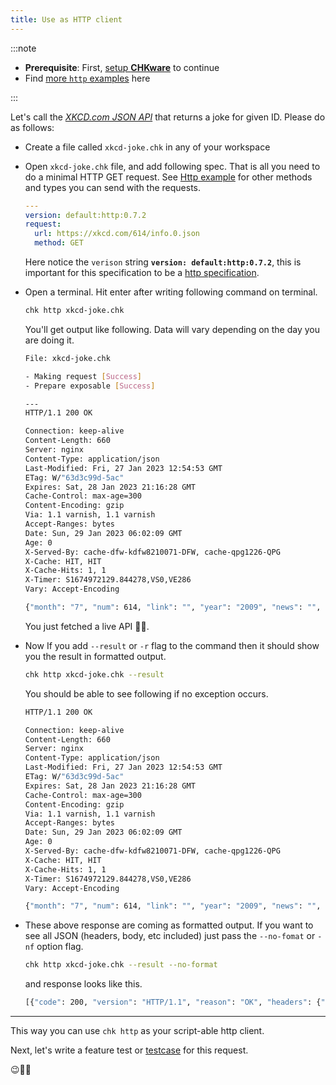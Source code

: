 ```yaml
---
title: Use as HTTP client
---
```


:::note

- **Prerequisite**: First, [setup **CHKware**](/docs/setup) to continue
- Find [more `http` examples](/docs/examples/http-examples) here

:::

Let's call the [_XKCD.com JSON API_](https://xkcd.com/json.html) that returns a joke for given ID. Please do as follows:

- Create a file called `xkcd-joke.chk` in any of your workspace
- Open `xkcd-joke.chk` file, and add following spec. That is all you need to do a minimal HTTP GET request. See [Http example](/docs/examples/http-examples) for other methods and types you can send with the requests.

  ```yaml
  ---
  version: default:http:0.7.2
  request:
    url: https://xkcd.com/614/info.0.json
    method: GET
  ```

  Here notice the `verison` string **`version: default:http:0.7.2`**, this is important for this specification to be a [http specification](/docs/references/http-reference).

- Open a terminal. Hit enter after writing following command on terminal.

  ```bash
  chk http xkcd-joke.chk
  ```

  You'll get output like following. Data will vary depending on the day you are doing it.

  ```bash
  File: xkcd-joke.chk

  - Making request [Success]
  - Prepare exposable [Success]

  ---
  HTTP/1.1 200 OK

  Connection: keep-alive
  Content-Length: 660
  Server: nginx
  Content-Type: application/json
  Last-Modified: Fri, 27 Jan 2023 12:54:53 GMT
  ETag: W/"63d3c99d-5ac"
  Expires: Sat, 28 Jan 2023 21:16:28 GMT
  Cache-Control: max-age=300
  Content-Encoding: gzip
  Via: 1.1 varnish, 1.1 varnish
  Accept-Ranges: bytes
  Date: Sun, 29 Jan 2023 06:02:09 GMT
  Age: 0
  X-Served-By: cache-dfw-kdfw8210071-DFW, cache-qpg1226-QPG
  X-Cache: HIT, HIT
  X-Cache-Hits: 1, 1
  X-Timer: S1674972129.844278,VS0,VE286
  Vary: Accept-Encoding

  {"month": "7", "num": 614, "link": "", "year": "2009", "news": "", "safe_title": "Woodpecker", "transcript": "[[A man with a beret and a woman are standing on a boardwalk, leaning on a handrail.]]\nMan: A woodpecker!\n<<Pop pop pop>>\nWoman: Yup.\n\n[[The woodpecker is banging its head against a tree.]]\nWoman: He hatched about this time last year.\n<<Pop pop pop pop>>\n\n[[The woman walks away.  The man is still standing at the handrail.]]\n\nMan: ... woodpecker?\nMan: It's your birthday!\n\nMan: Did you know?\n\nMan: Did... did nobody tell you?\n\n[[The man stands, looking.]]\n\n[[The man walks away.]]\n\n[[There is a tree.]]\n\n[[The man approaches the tree with a present in a box, tied up with ribbon.]]\n\n[[The man sets the present down at the base of the tree and looks up.]]\n\n[[The man walks away.]]\n\n[[The present is sitting at the bottom of the tree.]]\n\n[[The woodpecker looks down at the present.]]\n\n[[The woodpecker sits on the present.]]\n\n[[The woodpecker pulls on the ribbon tying the present closed.]]\n\n((full width panel))\n[[The woodpecker is flying, with an electric drill dangling from its feet, held by the cord.]]\n\n{{Title text: If you don't have an extension cord I can get that too.  Because we're friends!  Right?}}", "alt": "If you don't have an extension cord I can get that too.  Because we're friends!  Right?", "img": "https://imgs.xkcd.com/comics/woodpecker.png", "title": "Woodpecker", "day": "24"}
  ```

  You just fetched a live API :rocket::star2:.

- Now If you add `--result` or `-r` flag to the command then it should show you the result in formatted output.

  ```bash
  chk http xkcd-joke.chk --result
  ```

  You should be able to see following if no exception occurs.

  ```bash
  HTTP/1.1 200 OK

  Connection: keep-alive
  Content-Length: 660
  Server: nginx
  Content-Type: application/json
  Last-Modified: Fri, 27 Jan 2023 12:54:53 GMT
  ETag: W/"63d3c99d-5ac"
  Expires: Sat, 28 Jan 2023 21:16:28 GMT
  Cache-Control: max-age=300
  Content-Encoding: gzip
  Via: 1.1 varnish, 1.1 varnish
  Accept-Ranges: bytes
  Date: Sun, 29 Jan 2023 06:02:09 GMT
  Age: 0
  X-Served-By: cache-dfw-kdfw8210071-DFW, cache-qpg1226-QPG
  X-Cache: HIT, HIT
  X-Cache-Hits: 1, 1
  X-Timer: S1674972129.844278,VS0,VE286
  Vary: Accept-Encoding

  {"month": "7", "num": 614, "link": "", "year": "2009", "news": "", "safe_title": "Woodpecker", "transcript": "[[A man with a beret and a woman are standing on a boardwalk, leaning on a handrail.]]\nMan: A woodpecker!\n<<Pop pop pop>>\nWoman: Yup.\n\n[[The woodpecker is banging its head against a tree.]]\nWoman: He hatched about this time last year.\n<<Pop pop pop pop>>\n\n[[The woman walks away.  The man is still standing at the handrail.]]\n\nMan: ... woodpecker?\nMan: It's your birthday!\n\nMan: Did you know?\n\nMan: Did... did nobody tell you?\n\n[[The man stands, looking.]]\n\n[[The man walks away.]]\n\n[[There is a tree.]]\n\n[[The man approaches the tree with a present in a box, tied up with ribbon.]]\n\n[[The man sets the present down at the base of the tree and looks up.]]\n\n[[The man walks away.]]\n\n[[The present is sitting at the bottom of the tree.]]\n\n[[The woodpecker looks down at the present.]]\n\n[[The woodpecker sits on the present.]]\n\n[[The woodpecker pulls on the ribbon tying the present closed.]]\n\n((full width panel))\n[[The woodpecker is flying, with an electric drill dangling from its feet, held by the cord.]]\n\n{{Title text: If you don't have an extension cord I can get that too.  Because we're friends!  Right?}}", "alt": "If you don't have an extension cord I can get that too.  Because we're friends!  Right?", "img": "https://imgs.xkcd.com/comics/woodpecker.png", "title": "Woodpecker", "day": "24"}
  ```

- These above response are coming as formatted output. If you want to see all JSON (headers, body, etc included) just pass the `--no-fomat` or `-nf` option flag.

  ```bash
  chk http xkcd-joke.chk --result --no-format
  ```

  and response looks like this.

  ```bash
  [{"code": 200, "version": "HTTP/1.1", "reason": "OK", "headers": {"Connection": "keep-alive", "Content-Length": "660", "Server": "nginx", "Content-Type": "application/json", "Last-Modified": "Fri, 27 Jan 2023 12:54:53 GMT", "ETag": "W/\"63d3c99d-5ac\"", "Expires": "Sat, 28 Jan 2023 21:16:28 GMT", "Cache-Control": "max-age=300", "Content-Encoding": "gzip", "Via": "1.1 varnish, 1.1 varnish", "Accept-Ranges": "bytes", "Date": "Sun, 29 Jan 2023 06:13:14 GMT", "Age": "0", "X-Served-By": "cache-dfw-kdfw8210071-DFW, cache-qpg1267-QPG", "X-Cache": "HIT, HIT", "X-Cache-Hits": "1, 1", "X-Timer": "S1674972795.677591,VS0,VE316", "Vary": "Accept-Encoding"}, "body": {"month": "7", "num": 614, "link": "", "year": "2009", "news": "", "safe_title": "Woodpecker", "transcript": "[[A man with a beret and a woman are standing on a boardwalk, leaning on a handrail.]]\nMan: A woodpecker!\n<<Pop pop pop>>\nWoman: Yup.\n\n[[The woodpecker is banging its head against a tree.]]\nWoman: He hatched about this time last year.\n<<Pop pop pop pop>>\n\n[[The woman walks away.  The man is still standing at the handrail.]]\n\nMan: ... woodpecker?\nMan: It's your birthday!\n\nMan: Did you know?\n\nMan: Did... did nobody tell you?\n\n[[The man stands, looking.]]\n\n[[The man walks away.]]\n\n[[There is a tree.]]\n\n[[The man approaches the tree with a present in a box, tied up with ribbon.]]\n\n[[The man sets the present down at the base of the tree and looks up.]]\n\n[[The man walks away.]]\n\n[[The present is sitting at the bottom of the tree.]]\n\n[[The woodpecker looks down at the present.]]\n\n[[The woodpecker sits on the present.]]\n\n[[The woodpecker pulls on the ribbon tying the present closed.]]\n\n((full width panel))\n[[The woodpecker is flying, with an electric drill dangling from its feet, held by the cord.]]\n\n{{Title text: If you don't have an extension cord I can get that too.  Because we're friends!  Right?}}", "alt": "If you don't have an extension cord I can get that too.  Because we're friends!  Right?", "img": "https://imgs.xkcd.com/comics/woodpecker.png", "title": "Woodpecker", "day": "24"}}]
  ```

---

This way you can use `chk http` as your script-able http client.

Next, let's write a feature test or [testcase](/docs/tutorials/feature-test) for this request.

:wink::tada::confetti_ball:
